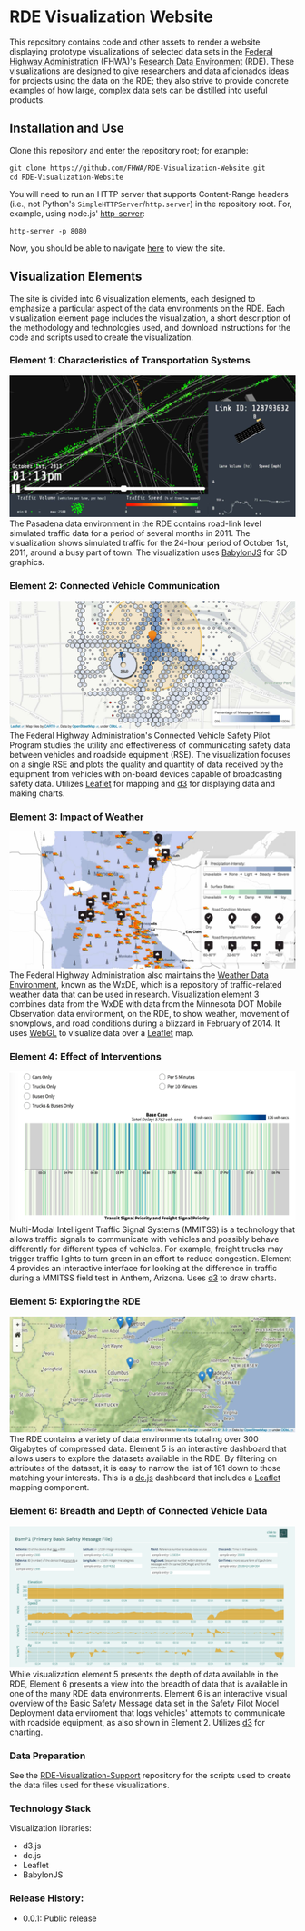 # RDE Visualization Website
This repository contains code and other assets to render a website displaying prototype visualizations of selected data sets in the [Federal Highway Administration](https://www.fhwa.dot.gov/) (FHWA)'s [Research Data Environment](https://www.its-rde.net/) (RDE).  These visualizations are designed to give researchers and data aficionados ideas for projects using the data on the RDE; they also strive to provide concrete examples of how large, complex data sets can be distilled into useful products.

## Installation and Use

Clone this repository and enter the repository root; for example:

```
git clone https://github.com/FHWA/RDE-Visualization-Website.git
cd RDE-Visualization-Website
```

You will need to run an HTTP server that supports Content-Range headers (i.e., not Python's `SimpleHTTPServer`/`http.server`) in the repository root.  For, example, using node.js' [http-server](https://github.com/indexzero/http-server):

```
http-server -p 8080
```

Now, you should be able to navigate [here](http://localhost:8080) to view the site.

## Visualization Elements

The site is divided into 6 visualization elements, each designed to emphasize a particular aspect of the data environments on the RDE.  Each visualization element page includes the visualization, a short description of the methodology and technologies used, and download instructions for the code and scripts used to create the visualization.

### Element 1: Characteristics of Transportation Systems
![Element 1](img/el1example.jpg)
The Pasadena data environment in the RDE contains road-link level simulated traffic data for a period of several months in 2011. The visualization shows simulated traffic for the 24-hour period of October 1st, 2011, around a busy part of town.  The visualization uses [BabylonJS](http://www.babylonjs.com/) for 3D graphics.

### Element 2: Connected Vehicle Communication
![Element 2](img/el2example.jpg)
The Federal Highway Administration's Connected Vehicle Safety Pilot Program studies the utility and effectiveness of communicating safety data between vehicles and roadside equipment (RSE). The visualization focuses on a single RSE and plots the quality and quantity of data received by the equipment from vehicles with on-board devices capable of broadcasting safety data.  Utilizes [Leaflet](http://leafletjs.com/) for mapping and [d3](https://d3js.org/) for displaying data and making charts.

### Element 3: Impact of Weather
![Element 3](img/el3example.jpg)
The Federal Highway Administration also maintains the [Weather Data Environment](https://wxde.fhwa.dot.gov/), known as the WxDE, which is a repository of traffic-related weather data that can be used in research. Visualization element 3 combines data from the WxDE with data from the Minnesota DOT Mobile Observation data environment, on the RDE, to show weather, movement of snowplows, and road conditions during a blizzard in February of 2014.  It uses [WebGL](https://en.wikipedia.org/wiki/WebGL) to visualize data over a [Leaflet](http://leafletjs.com/) map.

### Element 4: Effect of Interventions
![Element 4](img/el4example.png)
Multi-Modal Intelligent Traffic Signal Systems (MMITSS) is a technology that allows traffic signals to communicate with vehicles and possibly behave differently for different types of vehicles. For example, freight trucks may trigger traffic lights to turn green in an effort to reduce congestion. Element 4 provides an interactive interface for looking at the difference in traffic during a MMITSS field test in Anthem, Arizona.  Uses [d3](https://d3js.org/) to draw charts.

### Element 5: Exploring the RDE
![Element 5](img/el5example.jpg)
The RDE contains a variety of data environments totaling over 300 Gigabytes of compressed data. Element 5 is an interactive dashboard that allows users to explore the datasets available in the RDE. By filtering on attributes of the dataset, it is easy to narrow the list of 161 down to those matching your interests.  This is a [dc.js](https://dc-js.github.io/dc.js/) dashboard that includes a [Leaflet](http://leafletjs.com/) mapping component.

### Element 6: Breadth and Depth of Connected Vehicle Data
![Element 6](img/el6example.png)
While visualization element 5 presents the depth of data available in the RDE, Element 6 presents a view into the breadth of data that is available in one of the many RDE data environments. Element 6 is an interactive visual overview of the Basic Safety Message data set in the Safety Pilot Model Deployment data enviroment that logs vehicles' attempts to communicate with roadside equipment, as also shown in Element 2.  Utilizes [d3](https://d3js.org/) for charting.

### Data Preparation
See the [RDE-Visualization-Support](https://github.com/FHWA/RDE-Visualization-Support) repository for the scripts used to create the data files used for these visualizations.

### Technology Stack
Visualization libraries:
- d3.js
- dc.js
- Leaflet
- BabylonJS

### Release History:
- 0.0.1: Public release
